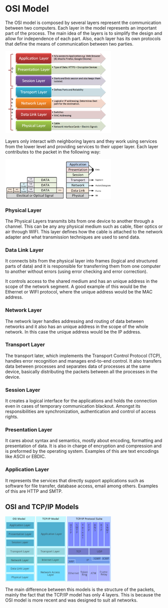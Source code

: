 # OSI Model

The OSI model is composed by several layers represent the communication between two computers. Each layer in the model represents an important part of the process. The main idea of the layers is to simplify the design and allow for independence of each part. Also, each layer has its own protocols that define the means of communication between two parties.

<img src="Resources/Untitled/image-20210318120607603.png" alt="image-20210318120607603" style="zoom:33%;" />

Layers only interact with neighboring layers and they work using services from the lower level and providing services to their upper layer. Each layer contributes to the packet in the following way:

<img src="Resources/Untitled/image-20210318122122674.png" alt="image-20210318122122674" style="zoom:33%;" />

### Physical Layer

The Physical Layers transmits bits from one device to another through a channel. This can be any any physical medium such as cable, fiber optics or air through WIFI. This layer defines how the cable is attached to the network adapter and what transmission techniques are used to send data.

### Data Link Layer

It connects bits from the physical layer into frames (logical and structured parts of data) and it is responsible for transferring them from one computer to another without errors (using error checking and error correction).

It controls access to the shared medium and has an unique address in the scope of the network segment. A good example of this would be the Ethernet or WIFI protocol, where the unique address would be the MAC address.

### Network Layer

The network layer handles addressing and routing of data between networks and it also has an unique address in the scope of the whole network. In this case the unique address would be the IP address.

### Transport Layer

The transport later, which implements the Transport Control Protocol (TCP), handles error recognition and manages end-to-end control. It also transfers data between processes and separates data of processes at the same device, basically distributing the packets between all the processes in the device.

### Session Layer

It creates a logical interface for the applications and holds the connection even in cases of temporary communication blackout. Amongst its responsibilities are synchronization, authentication and control of access rights.

### Presentation Layer

It cares about syntax and semantics, mostly about encoding, formatting and presentation of data. It is also in charge of encryption and compression and is preformed by the operating system. Examples of this are text encodings like ASCII or EBDIC.

### Application Layer

It represents the services that directly support applications such as software for file transfer, database access, email among others. Examples of this are HTTP and SMTP.

## OSI and TCP/IP Models

<img src="Resources/Untitled/image-20210318184747944.png" alt="image-20210318184747944" style="zoom:33%;" />

The main difference between this models is the structure of the packets, mainly the fact that the TCP/IP model has only 4 layers. This is because the OSI model is more recent and was designed to suit all networks.